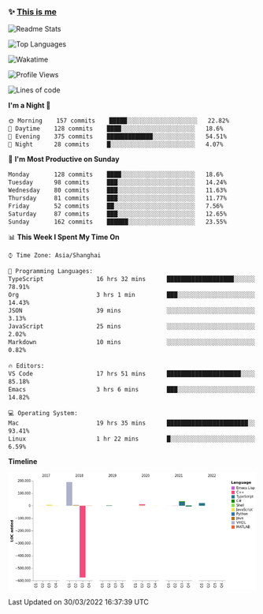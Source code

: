 <!--

**icyzeroice/icyzeroice** is a ✨ _special_ ✨ repository because its `README.md` (this file) appears on your GitHub profile.

Here are some ideas to get you started:

- 🔭 I’m currently working on ...
- 🌱 I’m currently learning ...
- 👯 I’m looking to collaborate on ...
- 🤔 I’m looking for help with ...
- 💬 Ask me about ...
- 📫 How to reach me: ...
- 😄 Pronouns: ...
- ⚡ Fun fact: ...

-->

### ✨ [This is me](https://shakugan.fandom.com/wiki/Serment)

![Readme Stats](https://github-readme-stats.vercel.app/api?username=icyzeroice)

![Top Languages](https://github-readme-stats.vercel.app/api/top-langs/?username=icyzeroice&exclude_repo=scutie2015-digimon&layout=compact&langs_count=5)

![Wakatime](https://github-readme-stats.vercel.app/api/wakatime?username=icyzeroice)

<!--START_SECTION:waka-->
![Profile Views](http://img.shields.io/badge/Profile%20Views-0-blue)

![Lines of code](https://img.shields.io/badge/From%20Hello%20World%20I%27ve%20Written--293%20Thousand%20lines%20of%20code-blue)

**I'm a Night 🦉** 

```text
🌞 Morning    157 commits    █████░░░░░░░░░░░░░░░░░░░░   22.82% 
🌆 Daytime    128 commits    ████░░░░░░░░░░░░░░░░░░░░░   18.6% 
🌃 Evening    375 commits    █████████████░░░░░░░░░░░░   54.51% 
🌙 Night      28 commits     █░░░░░░░░░░░░░░░░░░░░░░░░   4.07%

```
📅 **I'm Most Productive on Sunday** 

```text
Monday       128 commits    ████░░░░░░░░░░░░░░░░░░░░░   18.6% 
Tuesday      98 commits     ███░░░░░░░░░░░░░░░░░░░░░░   14.24% 
Wednesday    80 commits     ███░░░░░░░░░░░░░░░░░░░░░░   11.63% 
Thursday     81 commits     ███░░░░░░░░░░░░░░░░░░░░░░   11.77% 
Friday       52 commits     ██░░░░░░░░░░░░░░░░░░░░░░░   7.56% 
Saturday     87 commits     ███░░░░░░░░░░░░░░░░░░░░░░   12.65% 
Sunday       162 commits    ██████░░░░░░░░░░░░░░░░░░░   23.55%

```


📊 **This Week I Spent My Time On** 

```text
⌚︎ Time Zone: Asia/Shanghai

💬 Programming Languages: 
TypeScript               16 hrs 32 mins      ███████████████████░░░░░░   78.91% 
Org                      3 hrs 1 min         ███░░░░░░░░░░░░░░░░░░░░░░   14.43% 
JSON                     39 mins             ░░░░░░░░░░░░░░░░░░░░░░░░░   3.13% 
JavaScript               25 mins             ░░░░░░░░░░░░░░░░░░░░░░░░░   2.02% 
Markdown                 10 mins             ░░░░░░░░░░░░░░░░░░░░░░░░░   0.82%

🔥 Editors: 
VS Code                  17 hrs 51 mins      █████████████████████░░░░   85.18% 
Emacs                    3 hrs 6 mins        ███░░░░░░░░░░░░░░░░░░░░░░   14.82%

💻 Operating System: 
Mac                      19 hrs 35 mins      ███████████████████████░░   93.41% 
Linux                    1 hr 22 mins        █░░░░░░░░░░░░░░░░░░░░░░░░   6.59%

```

**Timeline**

![Chart not found](https://raw.githubusercontent.com/icyzeroice/icyzeroice/main/charts/bar_graph.png) 


 Last Updated on 30/03/2022 16:37:39 UTC
<!--END_SECTION:waka-->

<!--

### Related
- https://github.com/abhisheknaiidu/awesome-github-profile-readme
- https://github.com/coderjojo/creative-profile-readme
- https://github.com/elangosundar/awesome-README-templates
- https://github.com/durgeshsamariya/awesome-github-profile-readme-templates
- https://github.com/anmol098/waka-readme-stats

-->
